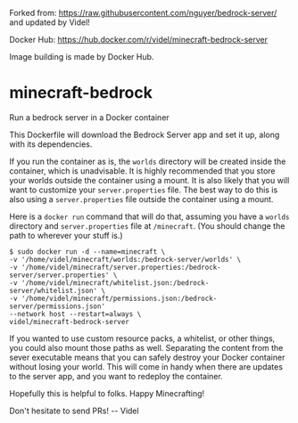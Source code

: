 Forked from: https://raw.githubusercontent.com/nguyer/bedrock-server/ and updated by Videl!

Docker Hub: https://hub.docker.com/r/videl/minecraft-bedrock-server

Image building is made by Docker Hub.

# minecraft-bedrock
Run a bedrock server in a Docker container

This Dockerfile will download the Bedrock Server app and set it up, along with its dependencies.

If you run the container as is, the `worlds` directory will be created inside the container, which is unadvisable. It is highly recommended that you store your worlds outside the container using a mount. It is also likely that you will want to customize your `server.properties` file. The best way to do this is also using a `server.properties` file outside the container using a mount.

Here is a `docker run` command that will do that, assuming you have a `worlds` directory and `server.properties` file at `/minecraft`. (You should change the path to wherever your stuff is.)

    $ sudo docker run -d --name=minecraft \
	-v '/home/videl/minecraft/worlds:/bedrock-server/worlds' \
	-v '/home/videl/minecraft/server.properties:/bedrock-server/server.properties' \
	-v '/home/videl/minecraft/whitelist.json:/bedrock-server/whitelist.json' \
	-v '/home/videl/minecraft/permissions.json:/bedrock-server/permissions.json' 
	--network host --restart=always \
	videl/minecraft-bedrock-server
	

If you wanted to use custom resource packs, a whitelist, or other things, you could also mount those paths as well. Separating the content from the sever executable means that you can safely destroy your Docker container without losing your world. This will come in handy when there are updates to the server app, and you want to redeploy the container.

Hopefully this is helpful to folks. Happy Minecrafting!

Don't hesitate to send PRs!
-- Videl 

